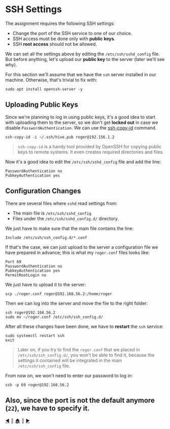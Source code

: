 # SSH Settings
The assignment requires the following SSH settings:
* Change the port of the SSH service to one of our choice.
* SSH access must be done only with **public keys**.
* SSH **root access** should not be allowed.

We can set all the settings above by editing the `/etc/ssh/sshd_config` file. But before anything, let's upload our **public key** to the server (later we'll see why).

For this section we'll assume that we have the `ssh` server installed in our machine. Otherwise, that's trivial to fix with:
```
sudo apt install openssh-server -y
```

## Uploading Public Keys
Since we're planning to log in using public keys, it's a good idea to start with uploading them to the server, so we don't get **locked out** in case we disable `PasswordAuthentication`. We can use the [ssh-copy-id](https://www.ssh.com/academy/ssh/copy-id) command. 
```
ssh-copy-id -i ~/.ssh/hive.pub roger@192.156.1.2
```

> `ssh-copy-id` is a handy tool provided by OpenSSH for copying public keys to remote systems. It even creates required directories and files.

Now it's a good idea to edit the `/etc/ssh/sshd_config` file and add the line:
```
PasswordAuthentication no
PubkeyAuthentication yes
```
## Configuration Changes
There are several files where `sshd` read settings from:

* The main file is `/etc/ssh/sshd_config`
* Files under the `/etc/ssh/sshd_config.d/` directory.

We just have to make sure that the main file contains the line:
```
Include /etc/ssh/ssh_config.d/*.conf
```

If that's the case, we can just upload to the server a configuration file we have prepared in advance; this is what my `roger.conf` files looks like:
```
Port 69
PasswordAuthentication no
PubkeyAuthentication yes
PermitRootLogin no
```

We just have to upload it to the server:
```
scp ./roger.conf roger@192.168.56.2:/home/roger
```

Then we can log into the server and move the file to the right folder:
```
ssh roger@192.168.56.2
sudo mv ~/roger.conf /etc/ssh/ssh_config.d/
```

After all these changes have been done, we have to **restart** the `ssh` service:
```
sudo systemctl restart ssh
exit
```

> Later on, if you try to find the `roger.conf` that we placed in `/etc/ssh/ssh_config.d/`, you won't be able to find it, because the settings it contained will be integrated in the main `/etc/ssh/ssh_config` file.

From now on, we won't need to enter our password to log in:
```
ssh -p 69 roger@192.168.56.2
```

Also, since the port is not the **default** anymore (`22`), we have to specify it.
---
<!-- navigation links -->
[:arrow_backward:][back] ║ [:house:][home] ║ [:arrow_forward:][next]

[home]: ../README.md
[back]: ./static_ip.md
[next]: ./ufw.md